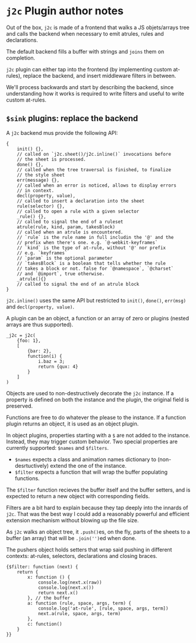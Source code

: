 # `j2c` Plugin author notes

Out of the box, `j2c` is made of a frontend that walks a JS objets/arrays tree and calls the backend when necessary to emit atrules, rules and declarations.

The default backend fills a buffer with strings and `joins` them on completion.

`j2c` plugin can either tap into the frontend (by implementing custom at-rules), replace the backend, and insert middleware filters in between.

We'll process backwards and start by describing the backend, since understanding how it works is required to write filters and useful to write custom at-rules.

## `$sink` plugins: replace the backend


A `j2c` backend mus provide the following API:

```JS
{
    init() {},
    // called on `j2c.sheet()/j2c.inline()` invocations before 
    // the sheet is processed.
    done() {},
    // called when the tree traversal is finished, to finalize
    // the style sheet
    err(message) {},
    // called when an error is noticed, allows to display errors
    // in context.
    decl(property, value),
    // called to insert a declaration into the sheet
    rule(selector) {},
    // called to open a rule with a given selector
    _rule() {},
    // called to signal the end of a ruleset
    atrule(rule, kind, param, takesBlock)
    // called when an atrule is encountered.
    // `rule` is the rule name in full includin the '@' and the
    // prefix when there's one. e.g. `@-webkit-keyframes`
    // `kind` is the type of at-rule, without '@' nor prefix
    // e.g. `keyframes`
    // `param` is the optional parameter
    // `takesBlock` is a boolean that tells whether the rule 
    // takes a block or not. false for `@namespace`, `@charset`
    // and `@import`, true otherwise.
    _atrule(){}
    // called to signal the end of an atrule block
}
```

`j2c.inline()` uses the same API but restricted to `init()`, `done()`, `err(msg)` and `decl(property, value)`.

A plugin can be an object, a function or an array of zero or plugins (nested arrays are thus supported).

```JS
_j2c = j2c(
    {foo: 1}, 
    [
        {bar: 2},
        function(i) {
            i.baz = 3;
            return {qux: 4}
        }
    ]
)
```


Objects are used to non-destructively decorate the `j2c` instance. If a property is defined on both the instance and the plugin, the original field is preserved.

Functions are free to do whatever the please to the instance. If a function plugin returns an object, it is used as an object plugin.

In object plugins, properties starting with a `$` are not added to the instance. Instead, they may trigger custom behavior. Two special properties are currently supported: `$names` and `$filters`. 

- `$names` expects a class and animation names dictionary to (non-desrtuctively) extend the one of the instance.
- `$filter` expects a function that will wrap the buffer populating functions.

The `$filter` function recieves the buffer itself and the buffer setters, and is expected to return a new object with corresponding fields.

Filters are a bit hard to explain because they tap deeply into the innards of `j2c`. That was the best way I could add a reasonably powerful and efficient extension mechanism without blowing up the file size.

As `j2c` walks an object tree, it `.push()`es, on the fly,  parts of the sheets to a buffer (an array) that will be `.join('')`ed when done. 

The pushers object holds setters that wrap said pushing in different contexts: at-rules, selectors, declarations and closing braces.

```JS
{$filter: function (next) {
    return {
        x: function () {
            console.log(next.x(raw))
            console.log(next.x())
            return next.x()
        }, // the buffer
        a: function (rule, space, args, term) {
            console.log('at-rule', [rule, space, args, term])
            next.a(rule, space, args, term)
        },
        c: function()
    }
}}